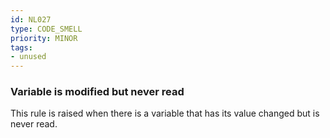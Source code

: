 ```yaml
---
id: NL027
type: CODE_SMELL
priority: MINOR
tags:
- unused
---
```


### Variable is modified but never read

This rule is raised when there is a variable that has its value changed but is never read.

